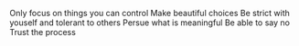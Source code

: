 Only focus on things you can control
Make beautiful choices
Be strict with youself and tolerant to others
Persue what is meaningful
Be able to say no
Trust the process
